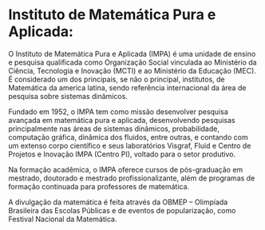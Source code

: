 # Instituto de Matemática Pura e Aplicada:

O Instituto de Matemática Pura e Aplicada (IMPA) é uma unidade de ensino e pesquisa qualificada como Organização Social vinculada ao Ministério da Ciência, Tecnologia e Inovação (MCTI) e ao Ministério da Educação (MEC). É considerado um dos principais, se não o principal, institutos, de Matemática da america latina, sendo referência internacional da área de pesquisa sobre sistemas dinâmicos.

Fundado em 1952, o IMPA tem como missão desenvolver pesquisa avançada em matemática pura e aplicada, desenvolvendo pesquisas principalmente nas áreas de sistemas dinâmicos, probabilidade, computação gráfica, dinâmica dos fluidos, entre outras, e contando com um extenso corpo científico e seus laboratórios Visgraf, Fluid e Centro de Projetos e Inovação IMPA (Centro PI), voltado para o setor produtivo.

Na formação acadêmica, o IMPA oferece cursos de pós-graduação em mestrado, doutorado e mestrado profissionalizante, além de programas de formação continuada para professores de matemática.

A divulgação da matemática é feita através da OBMEP – Olimpíada Brasileira das Escolas Públicas e de eventos de popularização, como Festival Nacional da Matemática.
